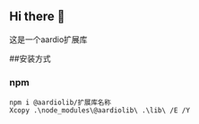 ## Hi there 👋
这是一个aardio扩展库

##安装方式

### npm
```
npm i @aardiolib/扩展库名称
Xcopy .\node_modules\@aardiolib\ .\lib\ /E /Y
```
